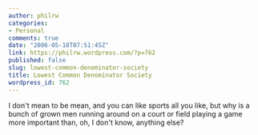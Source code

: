 ```yaml
---
author: philrw
categories:
- Personal
comments: true
date: "2006-05-18T07:51:45Z"
link: https://philrw.wordpress.com/?p=762
published: false
slug: lowest-common-denominator-society
title: Lowest Common Denominator Society
wordpress_id: 762
---
```


I don't mean to be mean, and you can like sports all you like, but why is a bunch of grown men running around on a court or field playing a game more important than, oh, I don't know, anything else?
